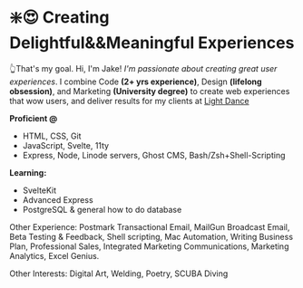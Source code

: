 # ❇️😍 Creating Delightful&&Meaningful Experiences

👆That's my goal.  Hi, I'm Jake! *I'm passionate about creating great user experiences*. I combine Code **(2+ yrs experience)**, Design **(lifelong obsession)**, and Marketing **(University degree)** to create web experiences that wow users, and deliver results for my clients at [Light Dance](https://www.lightdance.design)

**Proficient @**
- HTML, CSS, Git
- JavaScript, Svelte, 11ty
- Express, Node, Linode servers, Ghost CMS, Bash/Zsh+Shell-Scripting

**Learning:**
- SvelteKit
- Advanced Express
- PostgreSQL & general how to do database

Other Experience: Postmark Transactional Email, MailGun Broadcast Email, Beta Testing & Feedback, Shell scripting, Mac Automation, Writing Business Plan, Professional Sales, Integrated Marketing Communications, Marketing Analytics, Excel Genius.

Other Interests: Digital Art, Welding, Poetry, SCUBA Diving